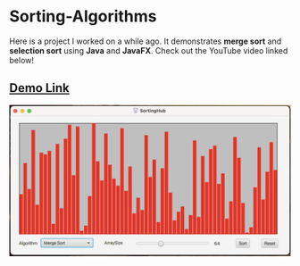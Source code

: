 # Sorting-Algorithms

Here is a project I worked on a while ago. It demonstrates **merge sort** and **selection sort** using **Java** and **JavaFX**. Check out the YouTube video linked below! 

## [Demo Link](https://youtu.be/U3x0KQzeOBI)

![Image](demo_image.png)